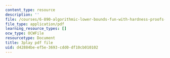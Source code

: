 ```yaml
---
content_type: resource
description: ''
file: /courses/6-890-algorithmic-lower-bounds-fun-with-hardness-proofs-fall-2014/d42884beef5e3693cdd0df10cb010102_KU8I8LjnQgE.pdf
file_type: application/pdf
learning_resource_types: []
ocw_type: OCWFile
resourcetype: Document
title: 3play pdf file
uid: d42884be-ef5e-3693-cdd0-df10cb010102
---
```

